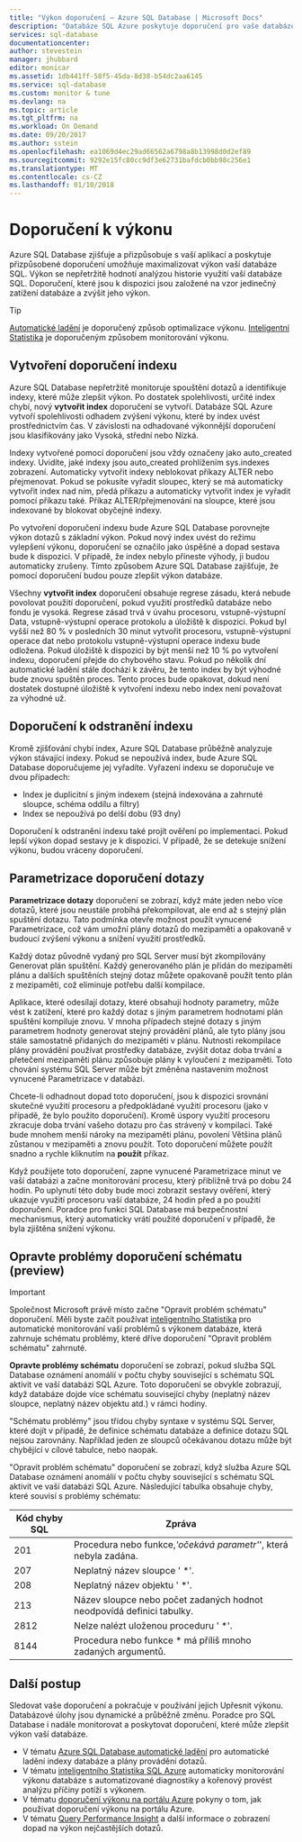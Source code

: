 ```yaml
---
title: "Výkon doporučení – Azure SQL Database | Microsoft Docs"
description: "Databáze SQL Azure poskytuje doporučení pro vaše databáze SQL, který může zlepšit výkon aktuální dotaz."
services: sql-database
documentationcenter: 
author: stevestein
manager: jhubbard
editor: monicar
ms.assetid: 1db441ff-58f5-45da-8d38-b54dc2aa6145
ms.service: sql-database
ms.custom: monitor & tune
ms.devlang: na
ms.topic: article
ms.tgt_pltfrm: na
ms.workload: On Demand
ms.date: 09/20/2017
ms.author: sstein
ms.openlocfilehash: ea1069d4ec29ad66562a6798a8b13998d0d2ef89
ms.sourcegitcommit: 9292e15fc80cc9df3e62731bafdcb0bb98c256e1
ms.translationtype: MT
ms.contentlocale: cs-CZ
ms.lasthandoff: 01/10/2018
---
```

# <a name="performance-recommendations"></a>Doporučení k výkonu

Azure SQL Database zjišťuje a přizpůsobuje s vaší aplikací a poskytuje přizpůsobené doporučení umožňuje maximalizovat výkon vaší databáze SQL. Výkon se nepřetržitě hodnotí analýzou historie využití vaší databáze SQL. Doporučení, které jsou k dispozici jsou založené na vzor jedinečný zatížení databáze a zvýšit jeho výkon.

> [!TIP]
> [Automatické ladění](sql-database-automatic-tuning.md) je doporučený způsob optimalizace výkonu. [Inteligentní Statistika](sql-database-intelligent-insights.md) je doporučeným způsobem monitorování výkonu. 
>

## <a name="create-index-recommendations"></a>Vytvoření doporučení indexu
Azure SQL Database nepřetržitě monitoruje spouštění dotazů a identifikuje indexy, které může zlepšit výkon. Po dostatek spolehlivosti, určité index chybí, nový **vytvořit index** doporučení se vytvoří. Databáze SQL Azure vytvoří spolehlivosti odhadem zvýšení výkonu, které by index uvést prostřednictvím čas. V závislosti na odhadované výkonnější doporučení jsou klasifikovány jako Vysoká, střední nebo Nízká. 

Indexy vytvořené pomocí doporučení jsou vždy označeny jako auto_created indexy. Uvidíte, jaké indexy jsou auto_created prohlížením sys.indexes zobrazení. Automaticky vytvořit indexy neblokovat příkazy ALTER nebo přejmenovat. Pokud se pokusíte vyřadit sloupec, který se má automaticky vytvořit index nad ním, předá příkazu a automaticky vytvořit index je vyřadit pomocí příkazu také. Příkaz ALTER/přejmenování na sloupce, které jsou indexované by blokovat obyčejné indexy.

Po vytvoření doporučení indexu bude Azure SQL Database porovnejte výkon dotazů s základní výkon. Pokud nový index uvést do režimu vylepšení výkonu, doporučení se označilo jako úspěšné a dopad sestava bude k dispozici. V případě, že index nebylo přineste výhody, ji budou automaticky zrušeny. Tímto způsobem Azure SQL Database zajišťuje, že pomocí doporučení budou pouze zlepšit výkon databáze.

Všechny **vytvořit index** doporučení obsahuje regrese zásadu, která nebude povolovat použití doporučení, pokud využití prostředků databáze nebo fondu je vysoká. Regrese zásad trvá v úvahu procesoru, vstupně-výstupní Data, vstupně-výstupní operace protokolu a úložiště k dispozici. Pokud byl vyšší než 80 % v posledních 30 minut vytvořit procesoru, vstupně-výstupní operace dat nebo protokolu vstupně-výstupní operace indexu bude odložena. Pokud úložiště k dispozici by být menší než 10 % po vytvoření indexu, doporučení přejde do chybového stavu. Pokud po několik dní automatické ladění stále dochází k závěru, že tento index by být výhodné bude znovu spuštěn proces. Tento proces bude opakovat, dokud není dostatek dostupné úložiště k vytvoření indexu nebo index není považovat za výhodné už.

## <a name="drop-index-recommendations"></a>Doporučení k odstranění indexu
Kromě zjišťování chybí index, Azure SQL Database průběžně analyzuje výkon stávající indexy. Pokud se nepoužívá index, bude Azure SQL Database doporučujeme jej vyřadíte. Vyřazení indexu se doporučuje ve dvou případech:
* Index je duplicitní s jiným indexem (stejná indexována a zahrnuté sloupce, schéma oddílu a filtry)
* Index se nepoužívá po delší dobu (93 dny)

Doporučení k odstranění indexu také projít ověření po implementaci. Pokud lepší výkon dopad sestavy je k dispozici. V případě, že se detekuje snížení výkonu, budou vráceny doporučení.


## <a name="parameterize-queries-recommendations"></a>Parametrizace doporučení dotazy
**Parametrizace dotazy** doporučení se zobrazí, když máte jeden nebo více dotazů, které jsou neustále probíhá překompilovat, ale end až s stejný plán spuštění dotazu. Tato podmínka otevře možnost použít vynucené Parametrizace, což vám umožní plány dotazů do mezipaměti a opakovaně v budoucí zvýšení výkonu a snížení využití prostředků. 

Každý dotaz původně vydaný pro SQL Server musí být zkompilovány Generovat plán spuštění. Každý generovaného plán je přidán do mezipaměti plánu a dalších spuštěních stejný dotaz můžete opakovaně použít tento plán z mezipaměti, což eliminuje potřebu další kompilace. 

Aplikace, které odesílají dotazy, které obsahují hodnoty parametry, může vést k zatížení, které pro každý dotaz s jiným parametrem hodnotami plán spuštění kompiluje znovu. V mnoha případech stejné dotazy s jiným parametrem hodnoty generovat stejný provádění plánů, ale tyto plány jsou stále samostatně přidaných do mezipaměti v plánu. Nutnosti rekompilace plány provádění používat prostředky databáze, zvýšit dotaz doba trvání a přetečení mezipaměti plánu způsobuje plány k vyloučení z mezipaměti. Toto chování systému SQL Server může být změněna nastavením možnost vynucené Parametrizace v databázi. 

Chcete-li odhadnout dopad toto doporučení, jsou k dispozici srovnání skutečné využití procesoru a předpokládané využití procesoru (jako v případě, že bylo použito doporučení). Kromě úspory využití procesoru zkracuje doba trvání vašeho dotazu pro čas strávený v kompilaci. Také bude mnohem menší nároky na mezipaměti plánu, povolení Většina plánů zůstanou v mezipaměti a znovu použít. Toto doporučení můžete použít snadno a rychle kliknutím na **použít** příkaz. 

Když použijete toto doporučení, zapne vynucené Parametrizace minut ve vaší databázi a začne monitorování procesu, který přibližně trvá po dobu 24 hodin. Po uplynutí této doby bude moci zobrazit sestavy ověření, který ukazuje využití procesoru vaší databáze, 24 hodin před a po použití doporučení. Poradce pro funkci SQL Database má bezpečnostní mechanismus, který automaticky vrátí použité doporučení v případě, že byla zjištěna snížení výkonu.

## <a name="fix-schema-issues-recommendations-preview"></a>Opravte problémy doporučení schématu (preview)

> [!IMPORTANT]
> Společnost Microsoft právě místo začne "Opravit problém schématu" doporučení. Měli byste začít používat [inteligentního Statistika](sql-database-intelligent-insights.md) pro automatické monitorování vaší problémů s výkonem databáze, která zahrnuje schématu problémy, které dříve doporučení "Opravit problém schématu" zahrnuté.
> 

**Opravte problémy schématu** doporučení se zobrazí, pokud služba SQL Database oznámení anomálií v počtu chyby související s schématu SQL aktivit ve vaší databázi SQL Azure. Toto doporučení se obvykle zobrazují, když databáze dojde více schématu související chyby (neplatný název sloupce, neplatný název objektu atd.) v rámci hodiny.

"Schématu problémy" jsou třídou chyby syntaxe v systému SQL Server, které dojít v případě, že definice schématu databáze a definice dotazu SQL nejsou zarovnány. Například jeden ze sloupců očekávanou dotazu může být chybějící v cílové tabulce, nebo naopak. 

"Opravit problém schématu" doporučení se zobrazí, když služba Azure SQL Database oznámení anomálií v počtu chyby související s schématu SQL aktivit ve vaší databázi SQL Azure. Následující tabulka obsahuje chyby, které souvisí s problémy schématu:

| Kód chyby SQL | Zpráva |
| --- | --- |
| 201 |Procedura nebo funkce,*'očekává parametr'*', která nebyla zadána. |
| 207 |Neplatný název sloupce ' *'. |
| 208 |Neplatný název objektu ' *'. |
| 213 |Název sloupce nebo počet zadaných hodnot neodpovídá definici tabulky. |
| 2812 |Nelze nalézt uloženou proceduru ' *'. |
| 8144 |Procedura nebo funkce * má příliš mnoho zadaných argumentů. |

## <a name="next-steps"></a>Další postup
Sledovat vaše doporučení a pokračuje v používání jejich Upřesnit výkonu. Databázové úlohy jsou dynamické a průběžně změnu. Poradce pro SQL Database i nadále monitorovat a poskytovat doporučení, které může zlepšit výkon vaší databáze. 

* V tématu [Azure SQL Database automatické ladění](sql-database-automatic-tuning.md) pro automatické ladění indexy databáze a plány provádění dotazů.
* V tématu [inteligentního Statistika SQL Azure](sql-database-intelligent-insights.md) automaticky monitorování výkonu databáze s automatizované diagnostiky a kořenový provést analýzu příčiny potíží s výkonem.
* V tématu [doporučení výkonu na portálu Azure](sql-database-advisor-portal.md) pokyny o tom, jak používat doporučení výkonu na portálu Azure.
* V tématu [Query Performance Insight](sql-database-query-performance.md) a další informace o zobrazení dopad na výkon nejčastějších dotazů.


